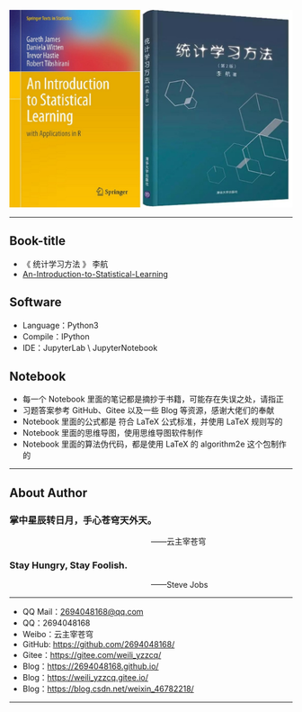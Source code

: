 ![Statistical-Learning](./Logo.jpg)

--------------------------------------------------------------------------------

## Book-title
- 《 统计学习方法 》 李航
- [An-Introduction-to-Statistical-Learning](http://faculty.marshall.usc.edu/gareth-james/ISL/)


## Software
- Language：Python3
- Compile：IPython
- IDE：JupyterLab \ JupyterNotebook

## Notebook
- 每一个 Notebook 里面的笔记都是摘抄于书籍，可能存在失误之处，请指正
- 习题答案参考 GitHub、Gitee 以及一些 Blog 等资源，感谢大佬们的奉献
- Notebook 里面的公式都是 符合 LaTeX 公式标准，并使用 LaTeX 规则写的
- Notebook 里面的思维导图，使用思维导图软件制作
- Notebook 里面的算法伪代码，都是使用 LaTeX 的 algorithm2e 这个包制作的

---------------------------------

## About Author

### 掌中星辰转日月，手心苍穹天外天。
&emsp;&emsp;&emsp;&emsp;&emsp;&emsp;&emsp;&emsp;&emsp;&emsp;&emsp;&emsp;&emsp;&emsp;&emsp;&emsp;&emsp;&emsp;——云主宰苍穹

### Stay Hungry, Stay Foolish.
&emsp;&emsp;&emsp;&emsp;&emsp;&emsp;&emsp;&emsp;&emsp;&emsp;&emsp;&emsp;&emsp;&emsp;&emsp;&emsp;&emsp;&emsp;——Steve Jobs

--------------------------------------------

- QQ Mail：2694048168@qq.com
- QQ：2694048168
- Weibo：云主宰苍穹
- GitHub: https://github.com/2694048168/
- Gitee：https://gitee.com/weili_yzzcq/
- Blog：https://2694048168.github.io/
- Blog：https://weili_yzzcq.gitee.io/ 
- Blog：https://blog.csdn.net/weixin_46782218/

-----------------------------------------------